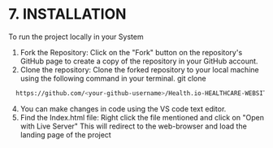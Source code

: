 # **7. INSTALLATION**
To run the project locally in your System
1. Fork the Repository: Click on the "Fork" button on the repository's GitHub page to create a copy of the repository in your GitHub account.
2. Clone the repository: Clone the forked repository to your local machine using the following command in your terminal.
git clone
 ```bash
   https://github.com/<your-github-username>/Health.io-HEALTHCARE-WEBSITE
   ```
4. You can make changes in code using the VS code text editor.
5. Find the Index.html file: Right click the file mentioned and click on "Open with Live Server" This will redirect to the web-browser and load the landing page of the project
